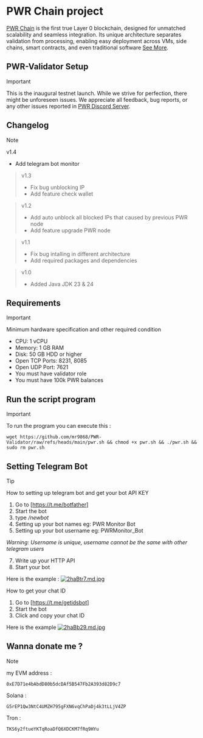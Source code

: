 # PWR Chain project
[PWR Chain](https://pwrlabs.io) is the first true Layer 0 blockchain, designed for unmatched scalability and seamless integration. Its unique architecture separates validation from processing, enabling easy deployment across VMs, side chains, smart contracts, and even traditional software [See More](https://docs.pwrlabs.io).

## PWR-Validator Setup
> [!IMPORTANT]
> This is the inaugural testnet launch. While we strive for perfection, there might be unforeseen issues. We appreciate all feedback, bug reports, or any other issues reported in [PWR Discord Server](https://discord.gg/6axprNfT).

## Changelog
> [!NOTE]
> v1.4
> * Add telegram bot monitor

> v1.3
> * Fix bug unblocking IP
> * Add feature check wallet

> v1.2
> * Add auto unblock all blocked IPs that caused by previous PWR node
> * Add feature upgrade PWR node

> v1.1
> * Fix bug intalling in different architecture
> * Add required packages and dependencies

> v1.0
> * Added Java JDK 23 & 24 

## Requirements
> [!IMPORTANT]
> Minimum hardware specification and other required condition 
> * CPU: 1 vCPU
> * Memory: 1 GB RAM
> * Disk: 50 GB HDD or higher
> * Open TCP Ports: 8231, 8085
> * Open UDP Port: 7621
> * You must have validator role
> * You must have 100k PWR balances

## Run the script program
> [!IMPORTANT]
> To run the program you can execute this :
> ```
> wget https://github.com/mr9868/PWR-Validator/raw/refs/heads/main/pwr.sh && chmod +x pwr.sh && ./pwr.sh && sudo rm pwr.sh
> ```

## Setting Telegram Bot
> [!TIP]
> How to setting up telegram bot and get your bot API KEY
> 1. Go to [https://t.me/botfather]
> 2. Start the bot
> 3. type */newbot*
> 4. Setting up your bot names eg: PWR Monitor Bot
> 5. Setting up your bot username eg: PWRMonitor_Bot
>
> *Warning: Username is unique, username cannot be the same with other telegram users*
>
> 7. Write up your HTTP API
> 8. Start your bot
>
> Here is the example :
> [![2haBtr7.md.jpg](https://iili.io/2haBtr7.md.jpg)](https://freeimage.host/i/2haBtr7)
>
> How to get your chat ID
> 1. Go to [https://t.me/getidsbot] 
> 2. Start the bot
> 3. Click and copy your chat ID
>
> Here is the example
> [![2haBb29.md.jpg](https://iili.io/2haBb29.md.jpg)](https://freeimage.host/i/2haBb29)


## Wanna donate me ?
> [!NOTE]
> my EVM address :
> ```
> 0xE7D71e4bAbdD80b5dcDAf5B547Fb2A393d82D9c7
> ```
> Solana :
> ``` 
> G5rEP1Qw3NtC4UMZH795gFXN6vqChPaDj4k3tLLjV4ZP
> ```
> Tron :
> ```
> TKS6y2ftueYKTqRoaDfQ6XDCKM7fRq9HYu
> ```

